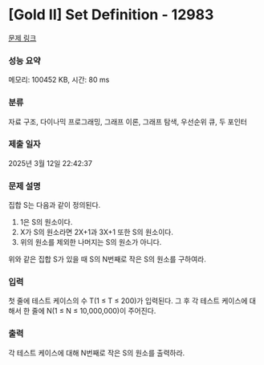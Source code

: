 # [Gold II] Set Definition - 12983 

[문제 링크](https://www.acmicpc.net/problem/12983) 

### 성능 요약

메모리: 100452 KB, 시간: 80 ms

### 분류

자료 구조, 다이나믹 프로그래밍, 그래프 이론, 그래프 탐색, 우선순위 큐, 두 포인터

### 제출 일자

2025년 3월 12일 22:42:37

### 문제 설명

<p>집합 S는 다음과 같이 정의된다.</p>

<ol>
	<li>1은 S의 원소이다.</li>
	<li>X가 S의 원소라면 2X+1과 3X+1 또한 S의 원소이다.</li>
	<li>위의 원소를 제외한 나머지는 S의 원소가 아니다.</li>
</ol>

<p>위와 같은 집합 S가 있을 때 S의 N번째로 작은 S의 원소를 구하여라.</p>

### 입력 

 <p>첫 줄에 테스트 케이스의 수 T(1 ≤ T ≤ 200)가 입력된다. 그 후 각 테스트 케이스에 대해서 한 줄에 N(1 ≤ N ≤ 10,000,000)이 주어진다.</p>

### 출력 

 <p>각 테스트 케이스에 대해 N번째로 작은 S의 원소를 출력하라.</p>

